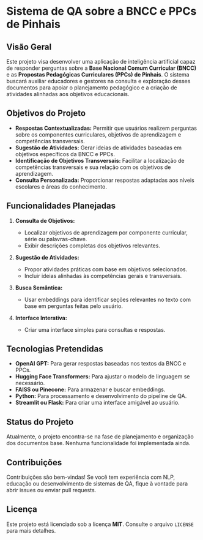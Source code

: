 # Sistema de QA sobre a BNCC e PPCs de Pinhais

## Visão Geral
Este projeto visa desenvolver uma aplicação de inteligência artificial capaz de responder perguntas sobre a **Base Nacional Comum Curricular (BNCC)** e as **Propostas Pedagógicas Curriculares (PPCs) de Pinhais**. O sistema buscará auxiliar educadores e gestores na consulta e exploração desses documentos para apoiar o planejamento pedagógico e a criação de atividades alinhadas aos objetivos educacionais.

## Objetivos do Projeto
- **Respostas Contextualizadas:** Permitir que usuários realizem perguntas sobre os componentes curriculares, objetivos de aprendizagem e competências transversais.
- **Sugestão de Atividades:** Gerar ideias de atividades baseadas em objetivos específicos da BNCC e PPCs.
- **Identificação de Objetivos Transversais:** Facilitar a localização de competências transversais e sua relação com os objetivos de aprendizagem.
- **Consulta Personalizada:** Proporcionar respostas adaptadas aos níveis escolares e áreas do conhecimento.

## Funcionalidades Planejadas
1. **Consulta de Objetivos:**
   - Localizar objetivos de aprendizagem por componente curricular, série ou palavras-chave.
   - Exibir descrições completas dos objetivos relevantes.

2. **Sugestão de Atividades:**
   - Propor atividades práticas com base em objetivos selecionados.
   - Incluir ideias alinhadas às competências gerais e transversais.

3. **Busca Semântica:**
   - Usar embeddings para identificar seções relevantes no texto com base em perguntas feitas pelo usuário.

4. **Interface Interativa:**
   - Criar uma interface simples para consultas e respostas.

## Tecnologias Pretendidas
- **OpenAI GPT:** Para gerar respostas baseadas nos textos da BNCC e PPCs.
- **Hugging Face Transformers:** Para ajustar o modelo de linguagem se necessário.
- **FAISS ou Pinecone:** Para armazenar e buscar embeddings.
- **Python:** Para processamento e desenvolvimento do pipeline de QA.
- **Streamlit ou Flask:** Para criar uma interface amigável ao usuário.

## Status do Projeto
Atualmente, o projeto encontra-se na fase de planejamento e organização dos documentos base. Nenhuma funcionalidade foi implementada ainda.

## Contribuições
Contribuições são bem-vindas! Se você tem experiência com NLP, educação ou desenvolvimento de sistemas de QA, fique à vontade para abrir issues ou enviar pull requests.

## Licença
Este projeto está licenciado sob a licença **MIT**. Consulte o arquivo `LICENSE` para mais detalhes.

